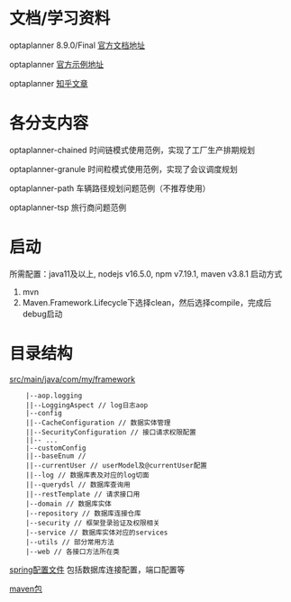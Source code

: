 # 文档/学习资料
optaplanner 8.9.0/Final [官方文档地址](https://docs.optaplanner.org/8.9.0.Final/optaplanner-docs/html_single/index.html#searchSpaceSize)

optaplanner [官方示例地址](https://github.com/kiegroup/optaplanner)

optaplanner [知乎文章](https://www.zhihu.com/people/kentzhang-aps/posts)

# 各分支内容
optaplanner-chained 时间链模式使用范例，实现了工厂生产排期规划

optaplanner-granule 时间粒模式使用范例，实现了会议调度规划

optaplanner-path 车辆路径规划问题范例（不推荐使用）

optaplanner-tsp 旅行商问题范例

# 启动
所需配置：java11及以上, nodejs v16.5.0, npm v7.19.1, maven v3.8.1
启动方式
1. mvn
2. Maven.Framework.Lifecycle下选择clean，然后选择compile，完成后debug启动

# 目录结构
[src/main/java/com/my/framework](src/main/java/com/my/framework)

        |--aop.logging
        ||--LoggingAspect // log日志aop
        |--config
        ||--CacheConfiguration // 数据实体管理
        ||--SecurityConfiguration // 接口请求权限配置
        ||-- ...
        |--customConfig
        ||--baseEnum // 
        ||--currentUser // userModel及@currentUser配置
        ||--log // 数据库表及对应的log切面
        ||--querydsl // 数据库查询用
        ||--restTemplate // 请求接口用
        |--domain // 数据库实体
        |--repository // 数据库连接仓库
        |--security // 框架登录验证及权限相关
        |--service // 数据库实体对应的services
        |--utils // 部分常用方法
        |--web // 各接口方法所在类
[spring配置文件](src/main/resources/config/application-dev.yml) 包括数据库连接配置，端口配置等

[maven包](pom.xml)





